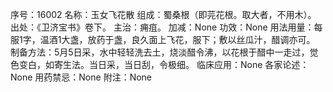 序号：16002
名称：玉女飞花散
组成：蜀桑根（即芫花根。取大者，不用木）。
出处：《卫济宝书》卷下。
主治：痈疽。
加减：None
功效：None
用法用量：每服1字，温酒1大盏，放药于盏，良久面上飞花，服下；敷以丝瓜汁，醋调亦可。
制备方法：5月5日采，水中轻轻洗去土，烧淡醋令沸，以花根于醋中一走过，觉色变白，如寄生法。当日采，当日刮，令极细。
临床应用：None
各家论述：None
用药禁忌：None
附注：None
